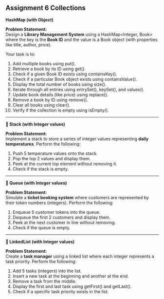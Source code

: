 ## Assignment 6 Collections

**HashMap (with Object)**

**Problem Statement:**  
Design a **Library Management System** using a HashMap\<Integer, Book\> where the key is the **Book ID** and the value is a Book object (with properties like title, author, price).

Your task is to:

1. Add multiple books using put().  
2. Retrieve a book by its ID using get().  
3. Check if a given Book ID exists using containsKey().  
4. Check if a particular Book object exists using containsValue().  
5. Display the total number of books using size().  
6. Iterate through all entries using entrySet(), keySet(), and values().  
7. Update book details (like price) using replace().  
8. Remove a book by ID using remove().  
9. Clear all books using clear().  
10. Verify if the collection is empty using isEmpty().

---

**🔹 Stack (with Integer values)**

**Problem Statement:**  
Implement a stack to store a series of integer values representing **daily temperatures**. Perform the following:

1. Push 5 temperature values onto the stack.  
2. Pop the top 2 values and display them.  
3. Peek at the current top element without removing it.  
4. Check if the stack is empty.

---

**🔹 Queue (with Integer values)**

**Problem Statement:**  
Simulate a **ticket booking system** where customers are represented by their token numbers (integers). Perform the following:

1. Enqueue 5 customer tokens into the queue.  
2. Dequeue the first 2 customers and display them.  
3. Peek at the next customer in line without removing.  
4. Check if the queue is empty.

---

**🔹 LinkedList (with Integer values)**

**Problem Statement:**  
Create a **task manager** using a linked list where each integer represents a task priority. Perform the following:

1. Add 5 tasks (integers) into the list.  
2. Insert a new task at the beginning and another at the end.  
3. Remove a task from the middle.  
4. Display the first and last task using getFirst() and getLast().  
5. Check if a specific task priority exists in the list.

